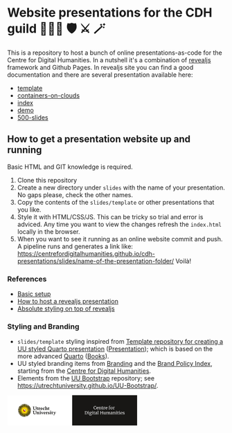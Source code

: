 # Website presentations for the CDH guild 🧙🏽‍♂️ 🛡️ ⚔️ 🪄
This is a repository to host a bunch of online presentations-as-code for the Centre for Digital Humanities. In a nutshell it's a combination of [revealjs](https://revealjs.com/) framework and Github Pages. In revealjs site you can find a good documentation and there are several presentation available here:
- [template](https://centrefordigitalhumanities.github.io/cdh-presentations/slides/template)
- [containers-on-clouds](https://centrefordigitalhumanities.github.io/cdh-presentations/slides/containers-on-clouds)
- [index](https://centrefordigitalhumanities.github.io/cdh-presentations/index.html)
- [demo](https://centrefordigitalhumanities.github.io/cdh-presentations/demo.html)
- [500-slides](https://centrefordigitalhumanities.github.io/cdh-presentations/examples/500-slides.html)

## How to get a presentation website up and running
Basic HTML and GIT knowledge is required.

1. Clone this repository
2. Create a new directory under `slides` with the name of your presentation. No gaps please, check the other names.
3. Copy the contents of the `slides/template` or other presentations that you like.
4. Style it with HTML/CSS/JS. This can be tricky so trial and error is adviced. Any time you want to view the changes refresh the `index.html` locally in the browser.
5. When you want to see it running as an online website commit and push. A pipeline runs and generates a link like: https://centrefordigitalhumanities.github.io/cdh-presentations/slides/name-of-the-presentation-folder/ Voilà!

### References
- [Basic setup](https://revealjs.com/installation/#basic-setup)
- [How to host a revealjs presentation](https://stackoverflow.com/questions/31163633/how-to-host-a-reveal-js-presentation/)
- [Absolute styling on top of revealjs](https://stackoverflow.com/questions/23543193/can-i-put-a-caption-on-the-lower-right-in-reveal-js)

### Styling and Branding
- `slides/template` styling inspired from [Template repository for creating a UU styled Quarto presentation](https://github.com/UtrechtUniversity/uu-quarto-presentation-template) ([Presentation](https://utrechtuniversity.github.io/uu-quarto-presentation-template/uu_template#/presentation-title)); which is based on the more advanced [Quarto]() ([Books](https://quarto.org/docs/books/)).
- UU styled branding items from [Branding](https://github.com/CentreForDigitalHumanities/Branding/) and the [Brand Policy Index](https://www.uu.nl/en/organisation/corporate-identity/index-a-z), starting from the [Centre for Digital Humanities](https://github.com/CentreForDigitalHumanities/Branding/tree/main/Centre%20for%20Digital%20Humanities).
- Elements from the [UU Bootstrap](https://github.com/UtrechtUniversity/UU-Bootstrap) repository; see https://utrechtuniversity.github.io/UU-Bootstrap/.


<a href="https://cdh.uu.nl/" target="_blank"><img src="https://github.com/CentreForDigitalHumanities/Education/blob/main/img/UU-CDH_logo_EN_def_UU_CDH_logo_EN_yellowwhite.jpg" width="300"></a>
